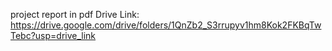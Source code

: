 project report in pdf
Drive Link: https://drive.google.com/drive/folders/1QnZb2_S3rrupyv1hm8Kok2FKBqTwTebc?usp=drive_link 
